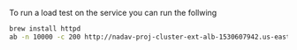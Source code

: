 To run a load test on the service you can run the follwing
```bash
brew install httpd
ab -n 10000 -c 200 http://nadav-proj-cluster-ext-alb-1530607942.us-east-2.elb.amazonaws.com/testing
```